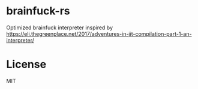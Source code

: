 # brainfuck-rs

Optimized brainfuck interpreter inspired by https://eli.thegreenplace.net/2017/adventures-in-jit-compilation-part-1-an-interpreter/

# License

MIT
